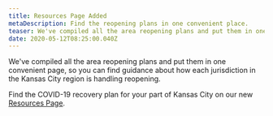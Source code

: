 ```yaml
---
title: Resources Page Added
metaDescription: Find the reopening plans in one convenient place.
teaser: We've compiled all the area reopening plans and put them in one convenient page, so you can find guidance about how each jurisdiction in the Kansas City region is handling reopening.
date: 2020-05-12T08:25:00.040Z
---
```


We've compiled all the area reopening plans and put them in one convenient page, so you can find guidance about how each jurisdiction in the Kansas City region is handling reopening.

Find the COVID-19 recovery plan for your part of Kansas City on our new [Resources Page](/covid-19-resources).
